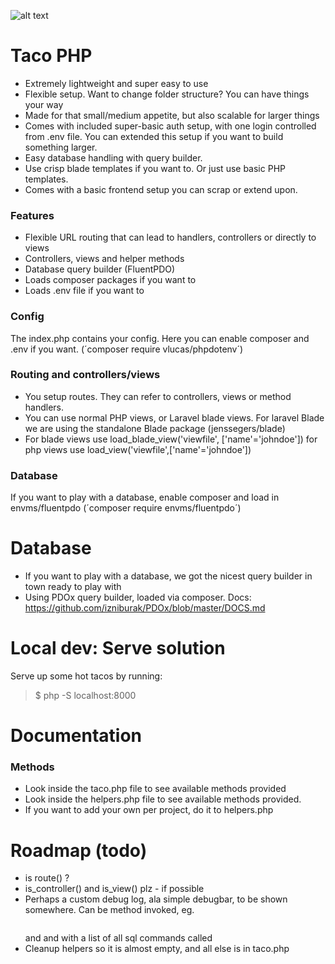 ![alt text](public/assets/img/taco-php.png)

# Taco PHP
- Extremely lightweight and super easy to use
- Flexible setup. Want to change folder structure? You can have things your way
- Made for that small/medium appetite, but also scalable for larger things
- Comes with included super-basic auth setup, with one login controlled from .env file. You can extended this setup if you want to build something larger.
- Easy database handling with query builder.
- Use crisp blade templates if you want to. Or just use basic PHP templates.
- Comes with a basic frontend setup you can scrap or extend upon.

### Features
- Flexible URL routing that can lead to handlers, controllers or directly to views
- Controllers, views and helper methods
- Database query builder (FluentPDO)
- Loads composer packages if you want to
- Loads .env file if you want to

### Config
The index.php contains your config. Here you can enable composer and .env if you want. (´composer require vlucas/phpdotenv´)

### Routing and controllers/views
- You setup routes. They can refer to controllers, views or method handlers.
- You can use normal PHP views, or Laravel blade views. For laravel Blade we are using the standalone Blade package (jenssegers/blade)
- For blade views use load_blade_view('viewfile', ['name'='johndoe']) for php views use load_view('viewfile',['name'='johndoe'])

### Database
If you want to play with a database, enable composer and load in envms/fluentpdo (´composer require envms/fluentpdo´)

# Database
- If you want to play with a database, we got the nicest query builder in town ready to play with
- Using PDOx query builder, loaded via composer.  Docs: https://github.com/izniburak/PDOx/blob/master/DOCS.md

# Local dev: Serve solution
Serve up some hot tacos by running:
> $ php -S localhost:8000

# Documentation

### Methods
- Look inside the taco.php file to see available methods provided
- Look inside the helpers.php file to see available methods provided.
- If you want to add your own per project, do it to helpers.php

# Roadmap (todo)
- is route() ?
- is_controller() and is_view() plz - if possible
- Perhaps a custom debug log, ala simple debugbar, to be shown somewhere. Can be method invoked, eg. <pre><?=output_debug_log();?></pre> and <?php debug_log('title', $data); ?> and with a list of all sql commands called
- Cleanup helpers so it is almost empty, and all else is in taco.php